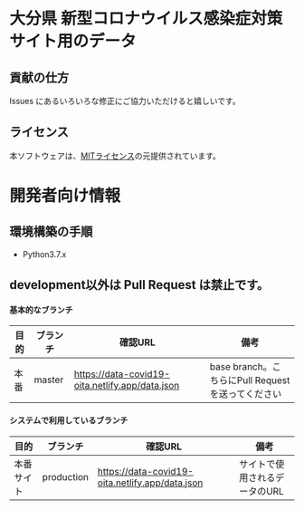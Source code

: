 # 大分県 新型コロナウイルス感染症対策サイト用のデータ

## 貢献の仕方

Issues にあるいろいろな修正にご協力いただけると嬉しいです。

## ライセンス

本ソフトウェアは、[MITライセンス](./LICENSE.txt)の元提供されています。

# 開発者向け情報

## 環境構築の手順

- Python3.7.x


## development以外は Pull Request は禁止です。

#### 基本的なブランチ
| 目的 | ブランチ | 確認URL | 備考 |
| ---- | -------- | ---- | ---- |
| 本番 | master | https://data-covid19-oita.netlify.app/data.json | base branch。こちらにPull Requestを送ってください |

#### システムで利用しているブランチ
| 目的 | ブランチ | 確認URL | 備考 |
| ---- | -------- | ---- | ---- |
| 本番サイト | production | https://data-covid19-oita.netlify.app/data.json | サイトで使用されるデータのURL |
